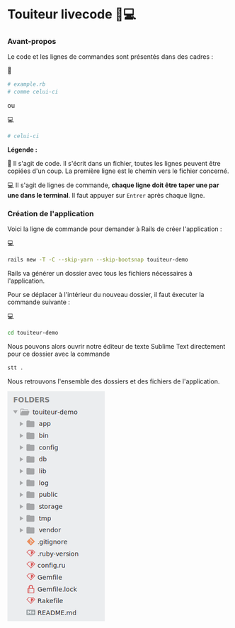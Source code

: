 # Touiteur livecode 👩💻

### Avant-propos
Le code et les lignes de commandes sont présentés dans des cadres :

📄
```ruby
# example.rb
# comme celui-ci
```

ou

💻
```sh
# celui-ci
```

**Légende :**

📄 Il s'agit de code. Il s'écrit dans un fichier, toutes les lignes peuvent être copiées d'un coup. La première ligne est le chemin vers le fichier concerné.

💻 Il s'agit de lignes de commande, **chaque ligne doit être taper une par une dans le terminal**. Il faut appuyer sur `Entrer` après chaque ligne.



### Création de l'application

Voici la ligne de commande pour demander à Rails de créer l'application :

💻

```sh
rails new -T -C --skip-yarn --skip-bootsnap touiteur-demo
```

Rails va générer un dossier avec tous les fichiers nécessaires à l'application.

Pour se déplacer à l'intérieur du nouveau dossier, il faut éxecuter la commande suivante :

💻

```sh
cd touiteur-demo
```

Nous pouvons alors ouvrir notre éditeur de texte Sublime Text directement pour ce dossier avec la commande

```sh
stt .
```

Nous retrouvons l'ensemble des dossiers et des fichiers de l'application.

![arborescence](images/tree.png)

